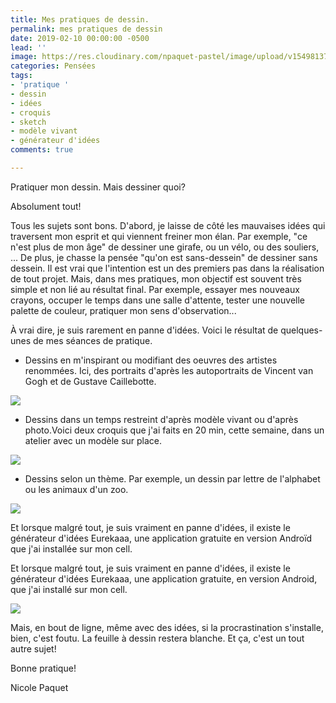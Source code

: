 ```yaml
---
title: Mes pratiques de dessin.
permalink: mes pratiques de dessin
date: 2019-02-10 00:00:00 -0500
lead: ''
image: https://res.cloudinary.com/npaquet-pastel/image/upload/v1549813754/IMG_3444.jpg
categories: Pensées
tags:
- 'pratique '
- dessin
- idées
- croquis
- sketch
- modèle vivant
- générateur d'idées
comments: true

---
```

Pratiquer mon dessin. Mais dessiner quoi?

Absolument tout!

Tous les sujets sont bons. D'abord, je laisse de côté les mauvaises idées qui traversent mon esprit et qui viennent freiner mon élan. Par exemple, "ce n'est plus de mon âge" de dessiner une girafe, ou un vélo, ou des souliers, ... De plus, je chasse la pensée "qu'on est sans-dessein" de dessiner sans dessein. Il est vrai que l'intention est un des premiers pas dans la réalisation de tout projet. Mais, dans mes pratiques, mon objectif est souvent très simple et non lié au résultat final. Par exemple, essayer mes nouveaux crayons, occuper le temps dans une salle d'attente, tester une nouvelle palette de couleur, pratiquer mon sens d'observation...

À vrai dire, je suis rarement en panne d'idées. Voici le résultat de quelques-unes de mes séances de pratique.

* Dessins en m'inspirant ou modifiant des oeuvres des artistes renommées. Ici, des portraits d'après les autoportraits de Vincent van Gogh et de Gustave Caillebotte.

![](https://res.cloudinary.com/npaquet-pastel/image/upload/v1549808463/IMG_3442.jpg)

* Dessins dans un temps restreint d'après modèle vivant ou d'après photo.Voici deux croquis que j'ai faits en 20 min, cette semaine, dans un atelier avec un modèle sur place.

![](https://res.cloudinary.com/npaquet-pastel/image/upload/v1549816541/IMG_3445.jpg)

* Dessins selon un thème. Par exemple, un dessin par lettre de l'alphabet ou les animaux d'un zoo.

![](https://res.cloudinary.com/npaquet-pastel/image/upload/v1549809926/IMG_2128.jpg)

Et lorsque malgré tout, je suis vraiment en panne d'idées, il existe le générateur d'idées Eurekaaa, une application gratuite en version Androïd que j'ai installée sur mon cell.

Et lorsque malgré tout, je suis vraiment en panne d'idées, il existe le générateur d'idées Eurekaaa, une application gratuite, en version Android, que j'ai installé sur mon cell.

![](https://res.cloudinary.com/npaquet-pastel/image/upload/v1549810350/Unknown%20%283%29.jpg)

Mais, en bout de ligne, même avec des idées, si la procrastination s'installe, bien, c'est foutu. La feuille à dessin restera blanche. Et ça, c'est un tout autre sujet!

Bonne pratique!

Nicole Paquet